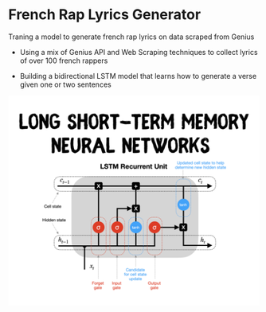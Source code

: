 # French Rap Lyrics Generator

Traning a model to generate french rap lyrics on data scraped from Genius

* Using a mix of Genius API and Web Scraping techniques to collect lyrics of over 100 french rappers

* Building a bidirectional LSTM model that learns how to generate a verse given one or two sentences

![](https://github.com/Adib-Habbou/portfolio/blob/main/images/LSTM.png)
